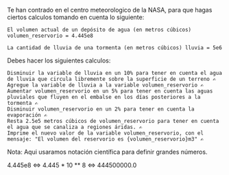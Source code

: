 Te han contrado en el centro meteorologico de la NASA, para que hagas ciertos calculos tomando en cuenta lo siguiente:

    El volumen actual de un depósito de agua (en metros cúbicos) volumen_reservorio = 4.445e8

    La cantidad de lluvia de una tormenta (en metros cúbicos) lluvia = 5e6

Debes hacer los siguientes calculos:

    Disminuir la variable de lluvia en un 10% para tener en cuenta el agua de lluvia que circula libremente sobre la superficie de un terreno ✍️
    Agregue la variable de lluvia a la variable volumen_reservorio ✍️
    Aumentar volumen_reservorio en un 5% para tener en cuenta las aguas pluviales que fluyen en el embalse en los días posteriores a la tormenta ✍️
    Disminuir volumen_reservorio en un 2% para tener en cuenta la evaporación ✍️
    Resta 2.5e5 metros cúbicos de volumen_reservorio para tener en cuenta el agua que se canaliza a regiones áridas. ✍️
    Imprime el nuevo valor de la variable volumen_reservorio, con el mensaje: "El volumen del reservorio es {volumen_reservorio}m3" ✍️

Nota: Aqui usaramos notación científica para definir grandes números.

4.445e8 <=> 4.445 * 10 ** 8 <=> 444500000.0
